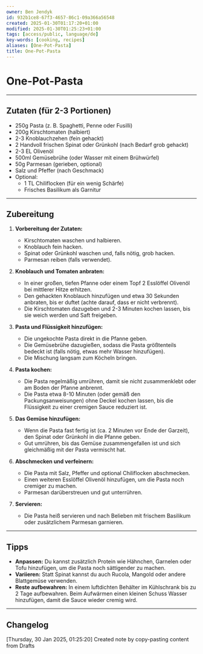 ```yaml
---
owner: Ben Jendyk
id: 932b1ce8-67f3-4657-86c1-09a366a56548
created: 2025-01-30T01:17:20+01:00
modified: 2025-01-30T01:25:23+01:00
tags: [access/public, language/de]
key-words: [cooking, recipes]
aliases: [One-Pot-Pasta]
title: One-Pot-Pasta
---
```


# One-Pot-Pasta

---

## Zutaten (für 2-3 Portionen)

- 250g Pasta (z. B. Spaghetti, Penne oder Fusilli)
- 200g Kirschtomaten (halbiert)
- 2-3 Knoblauchzehen (fein gehackt)
- 2 Handvoll frischen Spinat oder Grünkohl (nach Bedarf grob gehackt)
- 2-3 EL Olivenöl
- 500ml Gemüsebrühe (oder Wasser mit einem Brühwürfel)
- 50g Parmesan (gerieben, optional)
- Salz und Pfeffer (nach Geschmack)
- Optional:
  - 1 TL Chiliflocken (für ein wenig Schärfe)
  - Frisches Basilikum als Garnitur

---

## Zubereitung

1. **Vorbereitung der Zutaten:**
	- Kirschtomaten waschen und halbieren.
	- Knoblauch fein hacken.
	- Spinat oder Grünkohl waschen und, falls nötig, grob hacken.
	- Parmesan reiben (falls verwendet).

2. **Knoblauch und Tomaten anbraten:**
	- In einer großen, tiefen Pfanne oder einem Topf 2 Esslöffel Olivenöl bei mittlerer Hitze erhitzen.
	- Den gehackten Knoblauch hinzufügen und etwa 30 Sekunden anbraten, bis er duftet (achte darauf, dass er nicht verbrennt).
	- Die Kirschtomaten dazugeben und 2-3 Minuten kochen lassen, bis sie weich werden und Saft freigeben.

3. **Pasta und Flüssigkeit hinzufügen:**
	- Die ungekochte Pasta direkt in die Pfanne geben.
	- Die Gemüsebrühe dazugießen, sodass die Pasta größtenteils bedeckt ist (falls nötig, etwas mehr Wasser hinzufügen).
	- Die Mischung langsam zum Köcheln bringen.

4. **Pasta kochen:**
	- Die Pasta regelmäßig umrühren, damit sie nicht zusammenklebt oder am Boden der Pfanne anbrennt.
	- Die Pasta etwa 8-10 Minuten (oder gemäß den Packungsanweisungen) ohne Deckel kochen lassen, bis die Flüssigkeit zu einer cremigen Sauce reduziert ist.

5. **Das Gemüse hinzufügen:**
	- Wenn die Pasta fast fertig ist (ca. 2 Minuten vor Ende der Garzeit), den Spinat oder Grünkohl in die Pfanne geben.
	- Gut umrühren, bis das Gemüse zusammengefallen ist und sich gleichmäßig mit der Pasta vermischt hat.

6. **Abschmecken und verfeinern:**
	- Die Pasta mit Salz, Pfeffer und optional Chiliflocken abschmecken.
	- Einen weiteren Esslöffel Olivenöl hinzufügen, um die Pasta noch cremiger zu machen.
	- Parmesan darüberstreuen und gut unterrühren.

7. **Servieren:**
	- Die Pasta heiß servieren und nach Belieben mit frischem Basilikum oder zusätzlichem Parmesan garnieren.

---

## Tipps

- **Anpassen:** Du kannst zusätzlich Protein wie Hähnchen, Garnelen oder Tofu hinzufügen, um die Pasta noch sättigender zu machen.
- **Variieren:** Statt Spinat kannst du auch Rucola, Mangold oder andere Blattgemüse verwenden.
- **Reste aufbewahren:** In einem luftdichten Behälter im Kühlschrank bis zu 2 Tage aufbewahren. Beim Aufwärmen einen kleinen Schuss Wasser hinzufügen, damit die Sauce wieder cremig wird.

---

## Changelog

[Thursday, 30 Jan 2025, 01:25:20] Created note by copy-pasting content from Drafts
